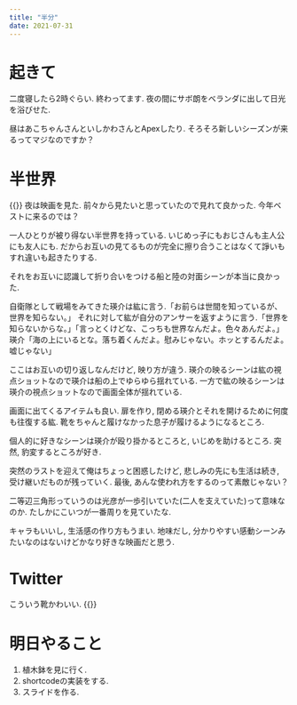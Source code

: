 ```yaml
---
title: "半分"
date: 2021-07-31
---
```


# 起きて
二度寝したら2時ぐらい. 終わってます. 夜の間にサボ朗をベランダに出して日光を浴びせた.

昼はあこちゃんさんといしかわさんとApexしたり. そろそろ新しいシーズンが来るってマジなのですか？

# 半世界
{{<tweet user="dango_bot" id="1421442204212502535">}}
夜は映画を見た. 前々から見たいと思っていたので見れて良かった. 今年ベストに来るのでは？

一人ひとりが被り得ない半世界を持っている. いじめっ子にもおじさんも主人公にも友人にも. だからお互いの見てるものが完全に擦り合うことはなくて諍いもすれ違いも起きたりする.

それをお互いに認識して折り合いをつける船と陸の対面シーンが本当に良かった.

自衛隊として戦場をみてきた瑛介は紘に言う.「お前らは世間を知っているが、世界を知らない。」
それに対して紘が自分のアンサーを返すように言う.「世界を知らないからな。」「言っとくけどな、こっちも世界なんだよ。色々あんだよ。」
瑛介「海の上にいるとな。落ち着くんだよ。慰みじゃない。ホッとするんだよ。嘘じゃない」

ここはお互いの切り返しなんだけど, 映り方が違う. 瑛介の映るシーンは紘の視点ショットなので瑛介は船の上でゆらゆら揺れている.
一方で紘の映るシーンは瑛介の視点ショットなので画面全体が揺れている.


画面に出てくるアイテムも良い. 扉を作り, 閉める瑛介とそれを開けるために何度も往復する紘. 靴をちゃんと履けなかった息子が履けるようになるところ.

個人的に好きなシーンは瑛介が殴り掛かるところと, いじめを助けるところ. 突然, 豹変するところが好き.

突然のラストを迎えて俺はちょっと困惑したけど, 悲しみの先にも生活は続き, 受け継いだものが残っていく. 最後, あんな使われ方をするのって素敵じゃない？

二等辺三角形っていうのは光彦が一歩引いていた(二人を支えていた)って意味なのか. たしかにこいつが一番周りを見ていたな.

キャラもいいし, 生活感の作り方もうまい. 地味だし, 分かりやすい感動シーンみたいなのはないけどかなり好きな映画だと思う.

# Twitter
こういう靴かわいい.
{{<tweet user="dango_bot" id="1421440678287101952">}}

# 明日やること

1. 植木鉢を見に行く.
1. shortcodeの実装をする.
1. スライドを作る.
